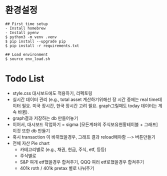# 환경설정
```
## First time setup
- Install homebrew
- Install pyenv
$ python3 -m venv .venv
$ pip install --upgrade pip
$ pip install -r requirements.txt

## Load environment
$ source env_load.sh
```
# Todo List
- style.css 대시보드에도 적용하기, 리펙토링
- 실시간 데이터 관리 (e.g., total asset 계산하기위해선 장 시간 중에는 real time데이터 필요. 미국 장시간, 한국 장시간 고려 필요. graph그릴때도 today 데이터는 계속 바뀜).
- graph결과 저장하는 db 만들어놓기
- 이어서, 대시보드 작업하기 = sigma [모든계좌의 주식보유현황테이블 + 그래프] 이것 또한 db 만들기
- 혹시 transaction 이 바뀌었을경우, 그래프 결과 reload해야함 --> 버튼만들기
- 전체 자산 Pie chart
    - 카테고리별로 (e.g., 채권, 현금, 주식, etf, 등등)
    - 주식별로
    - S&P 여개 etf했을경우 합쳐주기, QQQ 여러 etf로했을경우 합쳐주기
    - 401k roth / 401k pretax 별로 나눠주기
